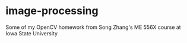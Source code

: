 # image-processing
Some of my OpenCV homework from Song Zhang's ME 556X course at Iowa State University
